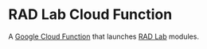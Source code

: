 # RAD Lab Cloud Function

A [Google Cloud Function](https://cloud.google.com/functions) that launches [RAD Lab](https://github.com/GoogleCloudPlatform/rad-lab) modules.
